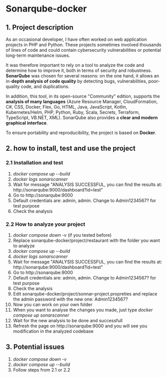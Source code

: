 # Sonarqube-docker


## 1. Project description

As an occasional developer, I have often worked on web application projects in PHP and Python. These projects sometimes involved thousands of lines of code and could contain cybersecurity vulnerabilities or potential long-term maintenance issues.

It was therefore important to rely on a tool to analyze the code and determine how to improve it, both in terms of security and robustness. **SonarQube** was chosen for several reasons: on the one hand, it allows an in-**depth analysis of code quality** by detecting bugs, vulnerabilities, poor-quality code, and duplications.

In addition, this tool, in its open-source "Community" edition, supports the **analysis of many languages** (Azure Resource Manager, CloudFormation, C#, CSS, Docker, Flex, Go, HTML, Java, JavaScript, Kotlin, Kubernetes/Helm, PHP, Python, Ruby, Scala, Secrets, Terraform, TypeScript, VB.NET, XML). SonarQube also provides a **clear and modern graphical interface**.

To ensure portability and reproducibility, the project is based on **Docker**.


## 2. how to install, test and use the project

   ### 2.1 Installation and test

   1. _docker compose up --build_
   2. _docker logs sonarscanner_
   3. Wait for message "ANALYSIS SUCCESSFUL, you can find the results at: http://sonarqube:9000/dashboard?id=test"
   4. Go to http://sonarqube:9000
   5. Default credentials are: admin, admin. Change to Admin1234567? for test purpose
   6. Check the analysis
  
   ### 2.2 How to analyze your project

   1. _docker compose down -v_ (if you tested before)
   2. Replace sonarqube-docker/project/restaurant with the folder you want to analyze
   3. _docker compose up --build_
   4. _docker logs sonarscanner_
   3. Wait for message "ANALYSIS SUCCESSFUL, you can find the results at: http://sonarqube:9000/dashboard?id=test"
   4. Go to http://sonarqube:9000
   5. Default credentials are: admin, admin. Change to Admin1234567? for test purpose
   6. Check the analysis
   7. Edit sonarqube-docker/project/sonnar-project.propreties and replace the admin password with the new one: Admin1234567?
   8. Now you can work on your own folder
   9. When you want to analyse the changes you made, just type _docker compose up sonarscanner_
   10. Wait for the new analysis to be done and successfull
   11. Refresh the page on http://sonarqube:9000 and you will see you modification in the analyzed codebase
    
## 3. Potential issues

   1. _docker compose down -v_
   2. _docker compose up --build_
   3. Follow steps from 2.1 or 2.2

